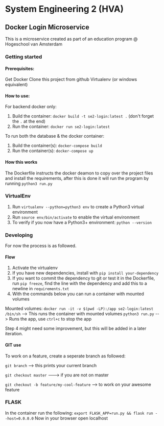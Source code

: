 # System Engineering 2 (HVA)

## Docker Login Microservice
This is a microservice created as part of an education program @ Hogeschool van Amsterdam

### Getting started
#### Prerequisites:
Get Docker
Clone this project from github
Virtualenv (or windows equivalent)

#### How to use:

For backend docker only:
1. Build the container: `docker build -t se2-login:latest .`  (don't forget the `.` at the end)
2. Run the container: `docker run se2-login:latest`

To run both the database & the docker container: 
1. Build the container(s): `docker-compose build`
2. Run the container(s): `docker-compose up`

#### How this works
The Dockerfile instructs the docker deamon to copy over the project files and install the requirements, after this is done it will run the program by running `python3 run.py`

### VirtualEnv
1. Run `virtualenv --python=python3 env` to create a Python3 virtual environment
2. Run `source env/bin/activate` to enable the virtual environment
3. To verify if you now have a Python3+ environment: `python --version`

### Developing
For now the process is as followed.

#### Flow
1. Activate the virtualenv
2. If you have new dependencies, install with `pip install your-dependency`
3. If you want to commit the dependency to git or test it in the Dockerfile, run `pip freeze`, find the line with the dependency and add this to a newline in `requirements.txt`
4. With the commands below you can run a container with mounted volumes

Mounted volumes:
`docker run -it -v $(pwd -LP):/app se2-login:latest /bin/sh` --> This runs the container with mounted volumes
`python3 run.py` --> Runs the app, use `ctrl+c` to stop the app

Step 4 might need some improvement, but this will be added in a later iteration.
 
#### GIT use
To work on a feature, create a seperate branch as followed:

`git branch` --> this prints your current branch

`git checkout master` ---> if you are not on master

`git checkout -b feature/my-cool-feature` --> to work on your awesome feature

### FLASK
In the container run the following:
`export FLASK_APP=run.py && flask run --host=0.0.0.0`
Now in your browser open localhost
